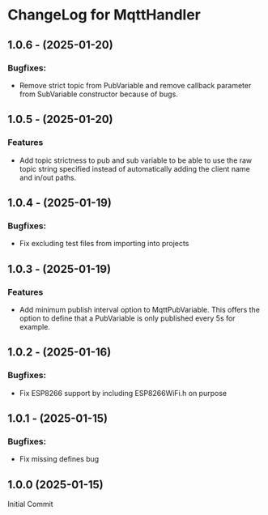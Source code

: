 # ChangeLog for MqttHandler

## 1.0.6 - (2025-01-20)

### Bugfixes:
- Remove strict topic from PubVariable and remove callback parameter from SubVariable constructor because of bugs.

## 1.0.5 - (2025-01-20)

### Features
- Add topic strictness to pub and sub variable to be able to use the raw topic string specified instead of automatically adding the client name and in/out paths.

## 1.0.4 - (2025-01-19)

### Bugfixes:
- Fix excluding test files from importing into projects

## 1.0.3 - (2025-01-19)

### Features
- Add minimum publish interval option to MqttPubVariable. This offers the option to define that a PubVariable is only published every 5s for example.

## 1.0.2 - (2025-01-16)

### Bugfixes:
- Fix ESP8266 support by including ESP8266WiFi.h on purpose

## 1.0.1 - (2025-01-15)

### Bugfixes:
- Fix missing defines bug

## 1.0.0 (2025-01-15)
Initial Commit
